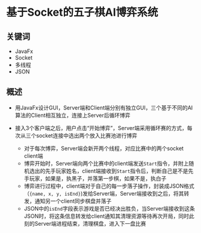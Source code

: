 # 基于Socket的五子棋AI博弈系统

## 关键词

* JavaFx
* Socket
* 多线程
* JSON

## 概述

* 用JavaFx设计GUI，Server端和Client端分别有独立GUI，三个基于不同的AI算法的Client相互独立，连接上Server后循环博弈

* 接入3个客户端之后，用户点击“开始博弈”，Server端采用循环赛的方式，每次从三个socket连接中选出两个放入比赛池进行博弈
  * 对于每次博弈，Server端会新开两个线程，对应比赛中的两个socket client端
  * 博弈开始时，Server端向两个比赛中的client端发送`Start`指令，并附上随机选出的先手玩家姓名，client端接收到`Start`指令后，判断自己是不是先手玩家，如果是，执黑子，并落第一步棋，如果不是，执白子
  * 博弈进行过程中，client端对于自己的每一步落子操作，封装成JSON格式（`{name, x, y, isEnd}`)发给Server端，Server端接收到之后，将其转发，通知另一个client同步棋盘并落子
  * JSON中的`isEnd`字段表示游戏是否已经决出胜负，当Server端接收到这条JSON时，将这条信息转发给client通知其清理资源等待再次开局，同时此刻的Server端进程结束，清理棋盘，进入下一盘比赛